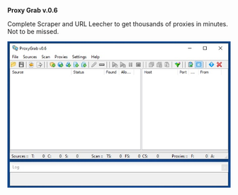 <B>Proxy Grab v.0.6</B>

Complete Scraper and URL Leecher to get thousands of proxies in minutes. Not to be missed.

<img src="https://raw.githubusercontent.com/HDec0/Proxy-Grab-v.0.6/refs/heads/main/Proxy%20Grab%20v.0.6.jpg">
